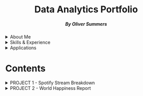 # <h1 align="center">Data Analytics Portfolio</h1>
<h5 align="center">By Oliver Summers </h5>

<details>
<summary>About Me</summary>
<br>

**Who are you?** - I'm Oliver, deeply passionate about working with data. With nearly 5 years in operations data, I've handled an array of datasets from Excel to SQL and Tableau visualisations, collaborating closely with stakeholders.

**Why do you do what you do?** - Answer the "why" of data analytics. My journey began with music, where I used software to create melodies from thin air. This curiosity-driven approach has led me to over 4 years of data analysis, providing insights to 1,000+ clients globally in Aviation, EdTech, and Instrument Manufacturing. Now, I'm eager to continue the deep dive into a data-centric career.

**What expertise and skills do you bring?** - I bring essential skills in Excel, in addition to SQL and Tableau/Power BI. Plus, over 5 years of experience as an educator, making complex information accessible to diverse audiences, crucial when working with business and technical stakeholders.

**What are you looking for?** - I'm seeking an exciting role that values data's impact on business success. My curiosity drives me to uncover fresh insights. Let's connect to discuss how I can contribute to your organization.
<br>
<br>

*P.S. Fun fact: At MyTutor, I built a SQL database categorizing different colored shirts, earning me an emoji with a crown and a box of chocolates!*

</details>

<details markdown="1">
<summary>Skills & Experience</summary>
<br>

- **Communication & Presentation**
  - Successfully delivered **50+ PowerPoint presentations** to students in both primary and further education sectors in the UK and US.
  - Conducted weekly workshops, effectively communicating data-led insights to **10+ teams** of B2C stakeholders at MyTutor.
- **Teamwork**
  - Collaborated seamlessly with product and engineering teams at MyTutor to resolve **20+ daily technical site issues.**
  - Provided crucial support to our Business Development team at FMIC, ensuring the accurate update of **200+ contracts** from dealers within the AS/400 database.
- **Problem Solving**
  - Skillfully addressed technical issues reported on JIRA, resulting in a significant increase in customer satisfaction on Google reviews, elevating the rating from **3.8 to an impressive 4.0 out of 5.**
  - Implemented a systematic categorization system for product reports in our CRM system (Zendesk) to efficiently collect data from **5,000+ daily customers,** enhancing the accuracy of reporting at MyTutor.
- **Attention to Detail**
  - Diligently reviewed up to **200 daily bookings** at Ocean Holidays, meticulously analyzing information extracted from Excel and cross-referencing it with transmittals received, achieving an exceptional accuracy score of **97% or higher.**
  - Proficiently extracted and formatted data from the AS/400 database into Excel, eliminating duplicates and missing values, and shared this information with **200+ colleagues** across the EMEA business at FMIC.

</details>

<details markdown="1">
<summary>Applications</summary>
<br>

Experienced in using the following applications (not limited to):

- Microsoft Office (particularly Excel)
- Google Workspace
- SQL
- Tableau/Power BI
- JIRA & Confluence
- Miro Board
- BrowserStack
- Extranet and API (Internal) systems
- GDS (Galileo, TD-i, AC7)
- Internal systems (TravelWeb, NED, AS/400, PIM)
- CRM systems (Zendesk, HubSpot, Internal)

</details>

# Contents

<details>
<summary>PROJECT 1 - Spotify Stream Breakdown</summary>
<br>

## **Summary**
 
This project breaks down some of the top performing artists on Spotify in 2023. Here we can use the interactive dashboard to gain an understanding of artists featured, top playlisted songs and the amount of streams generated for each song.

**INTERACTIVE DASHBOARD HOSTED ON TABLEAU PUBLIC [HERE](https://public.tableau.com/views/SpotifyStreamBreakdown/Dashboard?:language=en-GB&publish=yes&:display_count=n&:origin=viz_share_link)**

<div class='tableauPlaceholder' id='viz1694696213335' style='position: relative'><noscript><a href='#'><img alt='Dashboard ' src='https:&#47;&#47;public.tableau.com&#47;static&#47;images&#47;Sp&#47;SpotifyStreamBreakdown&#47;Dashboard&#47;1_rss.png' style='border: none' /></a></noscript><object class='tableauViz'  style='display:none;'><param name='host_url' value='https%3A%2F%2Fpublic.tableau.com%2F' /> <param name='embed_code_version' value='3' /> <param name='site_root' value='' /><param name='name' value='SpotifyStreamBreakdown&#47;Dashboard' /><param name='tabs' value='no' /><param name='toolbar' value='yes' /><param name='static_image' value='https:&#47;&#47;public.tableau.com&#47;static&#47;images&#47;Sp&#47;SpotifyStreamBreakdown&#47;Dashboard&#47;1.png' /> <param name='animate_transition' value='yes' /><param name='display_static_image' value='yes' /><param name='display_spinner' value='yes' /><param name='display_overlay' value='yes' /><param name='display_count' value='yes' /><param name='language' value='en-GB' /><param name='filter' value='publish=yes' /></object></div> 

## **Key Findings**
<br>

- 'Get Lucky' by Pharrell Williams, Nile Rodgers, Daft Punk is the most playlisted song of all time, at a total of 52,898.
- 'Blinding Lights' by The Weeknd is the most streamed on Spotify, with 3.7B streams overall. The Weeknd is also the most streamed artist at 14.18B.
- 'Flowers' by Miley Cyrus appears to be the biggest hit in 2023, being the most playlisted song at 12,211 and the most streamed song at 1.3B.
- 'Blinding Lights' by The Weeknd and 'Shape of You' by Ed Sheeran are the only 2 songs to have ever reached a total of 3+B streams.

______________


*Further Notes:*

- Source: [Dataset provided by Nidula Elgiriyewithana on Kaggle](https://www.kaggle.com/datasets/nelgiriyewithana/top-spotify-songs-2023)

</details>

<details>
<summary>PROJECT 2 - World Happiness Report</summary>
<br>

## **Summary**

This project looks at overall happiness in 2023, with a breakdown by region and country to help spread awareness on what areas are upholding a high score and what areas still need improving.

**INTERACTIVE DASHBOARD HOSTED ON TABLEAU PUBLIC [HERE](https://public.tableau.com/views/WHR2023Dashboard/Dashboard?:language=en-GB&publish=yes&:display_count=n&:origin=viz_share_link)**

<div class='tableauPlaceholder' id='viz1694699630404' style='position: relative'><noscript><a href='#'><img alt='World Happiness Report 2023 ' src='https:&#47;&#47;public.tableau.com&#47;static&#47;images&#47;WH&#47;WHR2023Dashboard&#47;Dashboard&#47;1_rss.png' style='border: none' /></a></noscript><object class='tableauViz'  style='display:none;'><param name='host_url' value='https%3A%2F%2Fpublic.tableau.com%2F' /> <param name='embed_code_version' value='3' /> <param name='site_root' value='' /><param name='name' value='WHR2023Dashboard&#47;Dashboard' /><param name='tabs' value='no' /><param name='toolbar' value='yes' /><param name='static_image' value='https:&#47;&#47;public.tableau.com&#47;static&#47;images&#47;WH&#47;WHR2023Dashboard&#47;Dashboard&#47;1.png' /> <param name='animate_transition' value='yes' /><param name='display_static_image' value='yes' /><param name='display_spinner' value='yes' /><param name='display_overlay' value='yes' /><param name='display_count' value='yes' /><param name='language' value='en-GB' /><param name='filter' value='publish=yes' /></object></div>

## **Key Findings**
<br>

- Sub-Saharan Africa is the region listed with the highest happiness score at 144.6.
- Of the top 3 happiest regions, all had highest levels of social support, generosity and freedom to make life choices.
- Of all the regions, the Commonwealth of Independent States performed at the lowest, with a score of 23.31.
- Afghanistan was the lowest perfroming country for happiness, with a score level at 1.8.

______________

*Further Notes:*

- Source: [Dataset provided by Sazidul Islam on Kaggle](https://steam250.com/reviews](https://www.kaggle.com/datasets/sazidthe1/global-happiness-scores-and-factors)https://www.kaggle.com/datasets/sazidthe1/global-happiness-scores-and-factors)

</details>
